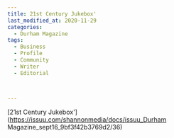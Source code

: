 ```yaml
---
title: 21st Century Jukebox'
last_modified_at: 2020-11-29
categories:
  - Durham Magazine
tags:
  - Business
  - Profile 
  - Community
  - Writer
  - Editorial 



---
```


[21st Century Jukebox'](https://issuu.com/shannonmedia/docs/issuu_Durham Magazine_sept16_9bf3f42b3769d2/36)
